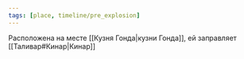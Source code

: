 ```yaml
---
tags: [place, timeline/pre_explosion]
---
```


Расположена на месте [[Кузня Гонда|кузни Гонда]], ей заправляет [[Таливар#Кинар|Кинар]]
